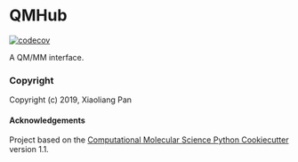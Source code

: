 QMHub
==============================
[//]: # (Badges)
[![codecov](https://codecov.io/gh/REPLACE_WITH_OWNER_ACCOUNT/QMHub/branch/master/graph/badge.svg)](https://codecov.io/gh/REPLACE_WITH_OWNER_ACCOUNT/QMHub/branch/master)

A QM/MM interface.

### Copyright

Copyright (c) 2019, Xiaoliang Pan


#### Acknowledgements
 
Project based on the 
[Computational Molecular Science Python Cookiecutter](https://github.com/molssi/cookiecutter-cms) version 1.1.
